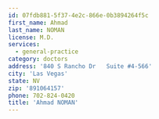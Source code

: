 ```yaml
---
id: 07fdb881-5f37-4e2c-866e-0b3894264f5c
first_name: Ahmad
last_name: NOMAN
license: M.D.
services:
  - general-practice
category: doctors
address: '840 S Rancho Dr   Suite #4-566'
city: 'Las Vegas'
state: NV
zip: '891064157'
phone: 702-824-0420
title: 'Ahmad NOMAN'
---
```

